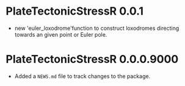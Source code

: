 # PlateTectonicStressR 0.0.1

* new 'euler_loxodrome'function to construct loxodromes directing towards an given point or Euler pole.

# PlateTectonicStressR 0.0.0.9000

* Added a `NEWS.md` file to track changes to the package.
